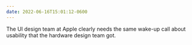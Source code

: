 ```yaml
---
date: 2022-06-16T15:01:12-0600
---
```


The <abbr>UI</abbr> design team at Apple clearly needs the same wake-up call about usability that the hardware design team got.